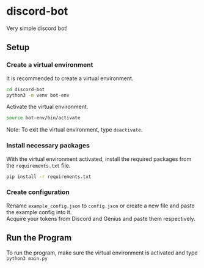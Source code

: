 # discord-bot
Very simple discord bot!
## Setup
### Create a virtual environment
It is recommended to create a virtual environment.
```bash
cd discord-bot
python3 -m venv bot-env
```
Activate the virtual environment.
```bash
source bot-env/bin/activate
```
Note: To exit the virtual environment, type `deactivate`.

### Install necessary packages
With the virtual environment activated, install the required packages from the ```requirements.txt``` file.
```bash
pip install -r requirements.txt
```

### Create configuration
Rename `example_config.json` to `config.json` or create a new file and paste the example config into it.  
Acquire your tokens from Discord and Genius and paste them respectively.

## Run the Program
To run the program, make sure the virtual environment is activated and type `python3 main.py`